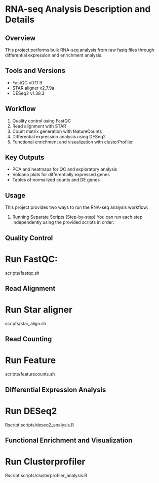 # RNA-seq Analysis Description and Details
## Overview
This project performs bulk RNA-seq analysis from raw fastq files through differential expression and enrichment analysis.

## Tools and Versions
- FastQC v0.11.9
- STAR aligner v2.7.9a
- DESeq2 v1.38.3

## Workflow
1. Quality control using FastQC
2. Read alignment with STAR
3. Count matrix generation with featureCounts
4. Differential expression analysis using DESeq2
5. Functional enrichment and visualization with clusterProfiler

## Key Outputs
- PCA and heatmaps for QC and exploratory analysis
- Volcano plots for differentially expressed genes
- Tables of normalized counts and DE genes

## Usage
This project provides two ways to run the RNA-seq analysis workflow:

1. Running Separate Scripts (Step-by-step)
You can run each step independently using the provided scripts in order:

## Quality Control
# Run FastQC:
scripts/fastqc.sh

## Read Alignment
# Run Star aligner
scripts/star_align.sh

## Read Counting
# Run Feature
scripts/featurecounts.sh

## Differential Expression Analysis
# Run DESeq2
Rscript scripts/deseq2_analysis.R

## Functional Enrichment and Visualization
# Run Clusterprofiler
Rscript scripts/clusterprofiler_analysis.R
